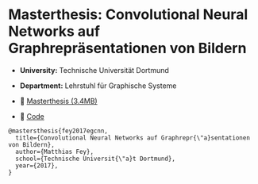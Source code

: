 # Masterthesis: Convolutional Neural Networks auf Graphrepräsentationen von Bildern

* **University:** Technische Universität Dortmund
* **Department:** Lehrstuhl für Graphische Systeme

* :paperclip: [Masterthesis (3.4MB)](https://github.com/rusty1s/deep-learning-on-graphs/raw/masterthesis/thesis/main.pdf)
* :minidisc: [Code](https://github.com/rusty1s/embedded_gcnn)

```
@mastersthesis{fey2017egcnn,
  title={Convolutional Neural Networks auf Graphrepr{\"a}sentationen von Bildern},
  author={Matthias Fey},
  school={Technische Universit{\"a}t Dortmund},
  year={2017},
}
```
